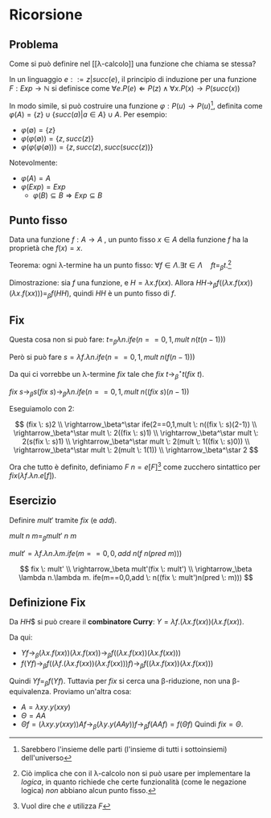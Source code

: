 # Ricorsione

## Problema

Come si può definire nel [[λ-calcolo]] una funzione che chiama se stessa?

In un linguaggio $e::=z|succ(e)$, il principio di induzione per una funzione $F:Exp \rightarrow \mathbb{N}$ si definisce come $\forall e. P(e) \Leftarrow P(z) \land \forall x.P(x) \rightarrow P(succ(x))$

In modo simile, si può costruire una funzione $\varphi: P(u) \rightarrow P(u)$[^1], definita come $\varphi(A)=\{z\} \cup \{succ(a)|a \in A\} \cup A$. Per esempio:
- $\varphi(\emptyset)=\{z\}$
- $\varphi(\varphi(\emptyset))=\{z, succ(z)\}$
- $\varphi(\varphi(\varphi(\emptyset)))=\{z, succ(z), succ(succ(z))\}$

Notevolmente:
- $\varphi(A)=A$
- $\varphi(Exp)=Exp$
	- $\varphi(B) \subseteq B \Rightarrow Exp \subseteq B$

## Punto fisso

Data una funzione $f:A \rightarrow A$ , un punto fisso $x \in A$ della funzione $f$ ha la proprietà che $f(x)=x$.

Teorema: ogni λ-termine ha un punto fisso: $\forall f \in \Lambda.\exists t \in \Lambda \quad ft=_\beta t$.[^2]

Dimostrazione: sia $f$ una funzione, e $H=\lambda x.f(xx)$. Allora $HH \rightarrow_\beta f((\lambda x.f(xx))(\lambda x.f(xx)))=_\beta f(HH)$, quindi $HH$ è un punto fisso di $f$.

## Fix

Questa cosa non si può fare: $t=_\beta\lambda n.ife(n==0,1,mult \: n(t(n-1)))$

Però si può fare $s=\lambda f.\lambda n.ife(n==0,1,mult \: n(f(n-1)))$

Da qui ci vorrebbe un λ-termine $fix$ tale che $fix \: t \rightarrow_\beta^\star t(fix \: t)$.

$fix \: s \rightarrow_\beta s(fix \: s) \rightarrow_\beta \lambda n.ife(n==0,1,mult \: n((fix \: s)(n-1))$

Eseguiamolo con 2:

$$
(fix \: s)2 \\
\rightarrow_\beta^\star ife(2==0,1,mult \: n((fix \: s)(2-1)) \\
\rightarrow_\beta^\star mult \: 2((fix \: s)1) \\
\rightarrow_\beta^\star mult \: 2(s(fix \: s)1) \\
\rightarrow_\beta^\star mult \: 2(mult \: 1((fix \: s)0)) \\
\rightarrow_\beta^\star mult \: 2(mult \: 1(1)) \\
\rightarrow_\beta^\star 2
$$

Ora che tutto è definito, definiamo $F \: n=e[F]$[^3] come zucchero sintattico per $fix(\lambda f.\lambda n.e[f])$.

## Esercizio

Definire $mult'$ tramite $fix$ (e $add$).

$mult \: n \: m =_\beta mult' \: n \: m$

$mult' = \lambda f. \lambda n.\lambda m. ife(m==0,0,add \: n(f \: n (pred \: m)))$

$$
fix \: mult' \\
\rightarrow_\beta mult'(fix \: mult') \\
\rightarrow_\beta \lambda n.\lambda m. ife(m==0,0,add \: n((fix \: mult')n(pred \: m)))
$$

## Definizione Fix

Da $HH$$ si può creare il **combinatore Curry**: $Y = \lambda f.(\lambda x.f(xx))(\lambda x.f(xx))$.

Da qui:
- $Yf \rightarrow_\beta (\lambda x.f(xx))(\lambda x.f(xx)) \rightarrow_\beta f((\lambda x.f(xx))(\lambda x.f(xx)))$
- $f(Yf) \rightarrow_\beta f((\lambda f.(\lambda x.f(xx))(\lambda x.f(xx)))f) \rightarrow_\beta f((\lambda x.f(xx))(\lambda x.f(xx)))$

Quindi $Yf =_\beta f(Yf)$. Tuttavia per $fix$ si cerca una β-riduzione, non una β-equivalenza. Proviamo un'altra cosa:
- $A=\lambda xy.y(xxy)$
- $\Theta=AA$
- $\Theta f=(\lambda xy.y(xxy))Af \rightarrow_\beta (\lambda y.y(AAy))f \rightarrow_\beta f(AAf)=f(\Theta f)$
Quindi $fix=\Theta$.

[^1]: Sarebbero l'insieme delle parti (l'insieme di tutti i sottoinsiemi) dell'universo
[^2]: Ciò implica che con il λ-calcolo non si può usare per implementare la *logica*, in quanto richiede che certe funzionalità (come le negazione logica) *non* abbiano alcun punto fisso.
[^3]: Vuol dire che $e$ utilizza $F$
